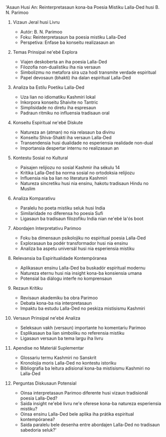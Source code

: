 'Asaun Husi An: Reinterpretasaun kona-ba Poesia Mistiku Lalla-Ded husi B. N. Parimoo

1. Vizaun Jeral husi Livru
   - Autór: B. N. Parimoo
   - Foku: Reinterpretasaun ba poesia mistiku Lalla-Ded
   - Perspetiva: Enfase ba konseitu realizasaun an

2. Temas Prinsipal ne'ebé Explora
   - Viajen deskoberta an iha poesia Lalla-Ded
   - Filozofia non-dualistiku iha nia versaun
   - Simbolizmu no metafora sira uza hodi transmite verdade espiritual
   - Papel devosaun (bhakti) iha dalan espiritual Lalla-Ded

3. Analiza ba Estilu Poetiku Lalla-Ded
   - Uza lian no idiomatiku Kashmiri lokal
   - Inkorpora konseitu Shaivite no Tantric
   - Simplisidade no diretu iha espresaun
   - Padraun ritmiku no influensia tradisaun oral

4. Konseitu Espiritual ne'ebé Diskute
   - Natureza an (atman) no nia relasaun ba divinu
   - Konseitu Shiva-Shakti iha versaun Lalla-Ded
   - Transendensia husi dualidade no esperiensia realidade non-dual
   - Importansia despertar internu no realizasaun an

5. Kontestu Sosial no Kultural
   - Paisajen relijiozu no sosial Kashmir iha sékulu 14
   - Kritika Lalla-Ded ba norma sosial no ortodoksia relijiozu
   - Influensia nia ba lian no literatura Kashmiri
   - Natureza sincretiku husi nia ensinu, hakotu tradisaun Hindu no Muslim

6. Analiza Komparativu
   - Paralelu ho poeta mistiku seluk husi India
   - Similaridade no diferensa ho poesia Sufi
   - Ligasaun ba tradisaun filozofiku India nian ne'ebé la'ós boot

7. Abordajen Interpretativu Parimoo
   - Foku ba dimensaun psikolojiku no espiritual poesia Lalla-Ded
   - Explorasaun ba podér transformador husi nia ensinu
   - Analiza ba aspetu universál husi nia esperiensia mistiku

8. Relevansia ba Espiritualidade Kontempóranea
   - Aplikasaun ensinu Lalla-Ded ba buskadór espiritual modernu
   - Natureza eternu husi nia insight kona-ba konsiensia umana
   - Potensial ba diálogu interfe no komprensaun

9. Rezaun Krítiku
   - Revisaun akademiku ba obra Parimoo
   - Debata kona-ba nia interpretasaun
   - Impaktu ba estudu Lalla-Ded no peskiza mistisismu Kashmiri

10. Versaun Prinsipal ne'ebé Analiza
    - Seleksaun vakh (versaun) importante ho komentariu Parimoo
    - Esplikasaun ba lian simboliku no referensia mistiku
    - Ligasaun versaun ba tema largu iha livru

11. Apendise no Materiál Suplementar
    - Glossariu termu Kashmiri no Sanskrit
    - Kronolojia moris Lalla-Ded no kontestu istoriku
    - Bibliografia ba leitura adisional kona-ba mistisismu Kashmiri no Lalla-Ded

12. Perguntas Diskusaun Potensial
    - Oinsa interpretasaun Parimoo diferente husi vizaun tradisionál poesia Lalla-Ded?
    - Saida insight ne'ebé livru ne'e oferese kona-ba natureza esperiensia mistiku?
    - Oinsa ensinu Lalla-Ded bele aplika iha prátika espiritual kontempóranea?
    - Saida paralelu bele desenha entre abordajen Lalla-Ded no tradisaun sabedoria seluk?'